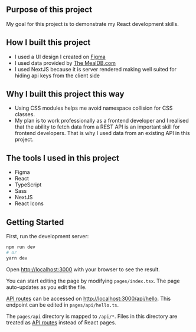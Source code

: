 ## Purpose of this project
My goal for this project is to demonstrate my React development skills.

## How I built this project
* I used a UI design I created on [Figma](https://www.figma.com/file/5895yc0eBRnEHSWlnovMcq/Banquet-App?node-id=0%3A1)
* I used data provided by [The MealDB.com](https://www.themealdb.com/api.php)
* I used NextJS because it is server rendered making well suited for hiding api keys from the client side

## Why I built this project this way
* Using CSS modules helps me avoid namespace collision for CSS classes.
* My plan is to work professionally as a frontend developer and I realised that the ability to fetch data from a REST API is an important skill for frontend developers. That is why I used data from an existing API in this project.

## The tools I used in this project
* Figma
* React
* TypeScript
* Sass
* NextJS
* React Icons


## Getting Started
First, run the development server:

```bash
npm run dev
# or
yarn dev
```

Open [http://localhost:3000](http://localhost:3000) with your browser to see the result.

You can start editing the page by modifying `pages/index.tsx`. The page auto-updates as you edit the file.

[API routes](https://nextjs.org/docs/api-routes/introduction) can be accessed on [http://localhost:3000/api/hello](http://localhost:3000/api/hello). This endpoint can be edited in `pages/api/hello.ts`.

The `pages/api` directory is mapped to `/api/*`. Files in this directory are treated as [API routes](https://nextjs.org/docs/api-routes/introduction) instead of React pages.
